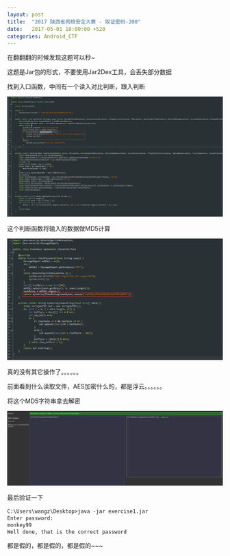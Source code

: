 ```yaml
---
layout: post
title:  "2017 陕西省网络安全大赛 - 取证密码-200"
date:   2017-05-01 18:00:00 +520
categories: Android_CTF
---
```


在翻翻翻的时候发现这题可以秒~

这题是Jar包的形式，不要使用Jar2Dex工具，会丢失部分数据

找到入口函数，中间有一个读入对比判断，跟入判断

![IMAGE](/assets/resources/1E85BA5B8337D7D79F56C35321DDF326.png)

这个判断函数将输入的数据做MD5计算

![IMAGE](/assets/resources/3A5727F19B524FD72FF8AFDD202C2FAE.png)

真的没有其它操作了。。。。。。

前面看到什么读取文件，AES加密什么的，都是浮云。。。。。。

将这个MD5字符串拿去解密

![IMAGE](/assets/resources/662DC67AB7D1C250A3CDB3B2A33DC500.png)

最后验证一下
```
C:\Users\wangz\Desktop>java -jar exercise1.jar
Enter password:
monkey99
Well done, that is the correct password
```

都是假的，都是假的，都是假的~~~